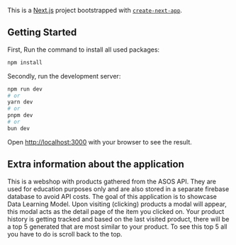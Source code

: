 This is a [Next.js](https://nextjs.org/) project bootstrapped with [`create-next-app`](https://github.com/vercel/next.js/tree/canary/packages/create-next-app).

## Getting Started

First, Run the command to install all used packages:

```bash
npm install
```

Secondly, run the development server:

```bash
npm run dev
# or
yarn dev
# or
pnpm dev
# or
bun dev
```

Open [http://localhost:3000](http://localhost:3000) with your browser to see the result.

## Extra information about the application

This is a webshop with products gathered from the ASOS API. They are used for education purposes only and are also stored in a separate firebase database to avoid API costs.
The goal of this application is to showcase Data Learning Model. Upon visiting (clicking) products a modal will appear, this modal acts as the detail page of the item you clicked on. Your product history is getting tracked and based on the last visited product, there will be a top 5 generated that are most similar to your product. To see this top 5 all you have to do is scroll back to the top.
